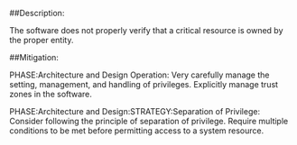 ##Description:

The software does not properly verify that a critical resource is owned by the proper entity.



##Mitigation:


PHASE:Architecture and Design Operation:
Very carefully manage the setting, management, and handling of privileges. Explicitly manage trust zones in the software.

PHASE:Architecture and Design:STRATEGY:Separation of Privilege:
Consider following the principle of separation of privilege. Require multiple conditions to be met before permitting access to a system resource.

